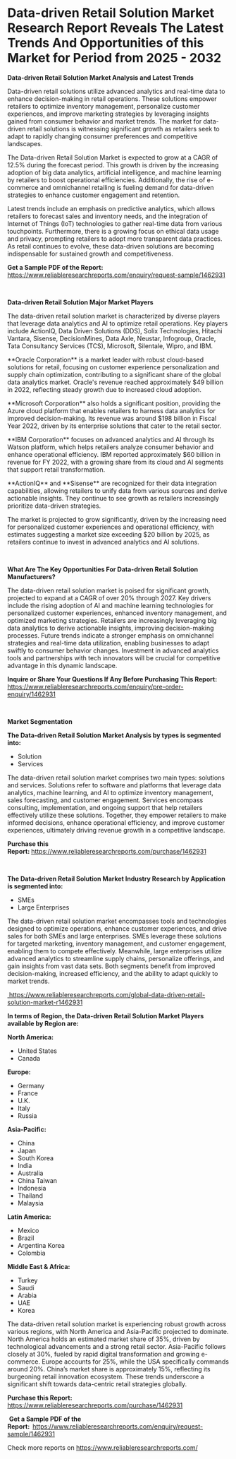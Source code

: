 <p><h1>Data-driven Retail Solution Market Research Report Reveals The Latest Trends And Opportunities of this Market for Period from 2025 - 2032</h1></p><p><strong>Data-driven Retail Solution Market Analysis and Latest Trends</strong></p>
<p><p>Data-driven retail solutions utilize advanced analytics and real-time data to enhance decision-making in retail operations. These solutions empower retailers to optimize inventory management, personalize customer experiences, and improve marketing strategies by leveraging insights gained from consumer behavior and market trends. The market for data-driven retail solutions is witnessing significant growth as retailers seek to adapt to rapidly changing consumer preferences and competitive landscapes.</p><p>The Data-driven Retail Solution Market is expected to grow at a CAGR of 12.5% during the forecast period. This growth is driven by the increasing adoption of big data analytics, artificial intelligence, and machine learning by retailers to boost operational efficiencies. Additionally, the rise of e-commerce and omnichannel retailing is fueling demand for data-driven strategies to enhance customer engagement and retention. </p><p>Latest trends include an emphasis on predictive analytics, which allows retailers to forecast sales and inventory needs, and the integration of Internet of Things (IoT) technologies to gather real-time data from various touchpoints. Furthermore, there is a growing focus on ethical data usage and privacy, prompting retailers to adopt more transparent data practices. As retail continues to evolve, these data-driven solutions are becoming indispensable for sustained growth and competitiveness.</p></p>
<p><strong>Get a Sample PDF of the Report:&nbsp;</strong> <a href="https://www.reliableresearchreports.com/enquiry/request-sample/1462931?utm_campaign=2098&utm_medium=2&utm_source=Github&utm_content=ia&utm_term=11032025&utm_id=data-driven-retail-solution">https://www.reliableresearchreports.com/enquiry/request-sample/1462931</a></p>
<p>&nbsp;</p>
<p><strong>Data-driven Retail Solution Major Market Players</strong></p>
<p><p>The data-driven retail solution market is characterized by diverse players that leverage data analytics and AI to optimize retail operations. Key players include ActionIQ, Data Driven Solutions (DDS), Solix Technologies, Hitachi Vantara, Sisense, DecisionMines, Data Axle, Neustar, Infogroup, Oracle, Tata Consultancy Services (TCS), Microsoft, Silentale, Wipro, and IBM.</p><p>**Oracle Corporation** is a market leader with robust cloud-based solutions for retail, focusing on customer experience personalization and supply chain optimization, contributing to a significant share of the global data analytics market. Oracle's revenue reached approximately $49 billion in 2022, reflecting steady growth due to increased cloud adoption.</p><p>**Microsoft Corporation** also holds a significant position, providing the Azure cloud platform that enables retailers to harness data analytics for improved decision-making. Its revenue was around $198 billion in Fiscal Year 2022, driven by its enterprise solutions that cater to the retail sector.</p><p>**IBM Corporation** focuses on advanced analytics and AI through its Watson platform, which helps retailers analyze consumer behavior and enhance operational efficiency. IBM reported approximately $60 billion in revenue for FY 2022, with a growing share from its cloud and AI segments that support retail transformation.</p><p>**ActionIQ** and **Sisense** are recognized for their data integration capabilities, allowing retailers to unify data from various sources and derive actionable insights. They continue to see growth as retailers increasingly prioritize data-driven strategies.</p><p>The market is projected to grow significantly, driven by the increasing need for personalized customer experiences and operational efficiency, with estimates suggesting a market size exceeding $20 billion by 2025, as retailers continue to invest in advanced analytics and AI solutions.</p></p>
<p>&nbsp;</p>
<p><strong>What Are The Key Opportunities For Data-driven Retail Solution Manufacturers?</strong></p>
<p><p>The data-driven retail solution market is poised for significant growth, projected to expand at a CAGR of over 20% through 2027. Key drivers include the rising adoption of AI and machine learning technologies for personalized customer experiences, enhanced inventory management, and optimized marketing strategies. Retailers are increasingly leveraging big data analytics to derive actionable insights, improving decision-making processes. Future trends indicate a stronger emphasis on omnichannel strategies and real-time data utilization, enabling businesses to adapt swiftly to consumer behavior changes. Investment in advanced analytics tools and partnerships with tech innovators will be crucial for competitive advantage in this dynamic landscape.</p></p>
<p><strong>Inquire or Share Your Questions If Any Before Purchasing This Report:</strong> <a href="https://www.reliableresearchreports.com/enquiry/pre-order-enquiry/1462931?utm_campaign=2098&utm_medium=2&utm_source=Github&utm_content=ia&utm_term=11032025&utm_id=data-driven-retail-solution">https://www.reliableresearchreports.com/enquiry/pre-order-enquiry/1462931</a></p>
<p>&nbsp;</p>
<p><strong>Market Segmentation</strong></p>
<p><strong>The Data-driven Retail Solution Market Analysis by types is segmented into:</strong></p>
<p><ul><li>Solution</li><li>Services</li></ul></p>
<p><p>The data-driven retail solution market comprises two main types: solutions and services. Solutions refer to software and platforms that leverage data analytics, machine learning, and AI to optimize inventory management, sales forecasting, and customer engagement. Services encompass consulting, implementation, and ongoing support that help retailers effectively utilize these solutions. Together, they empower retailers to make informed decisions, enhance operational efficiency, and improve customer experiences, ultimately driving revenue growth in a competitive landscape.</p></p>
<p><strong>Purchase this Report:&nbsp;</strong><a href="https://www.reliableresearchreports.com/purchase/1462931?utm_campaign=2098&utm_medium=2&utm_source=Github&utm_content=ia&utm_term=11032025&utm_id=data-driven-retail-solution">https://www.reliableresearchreports.com/purchase/1462931</a></p>
<p>&nbsp;</p>
<p><strong>The Data-driven Retail Solution Market Industry Research by Application is segmented into:</strong></p>
<p><ul><li>SMEs</li><li>Large Enterprises</li></ul></p>
<p><p>The data-driven retail solution market encompasses tools and technologies designed to optimize operations, enhance customer experiences, and drive sales for both SMEs and large enterprises. SMEs leverage these solutions for targeted marketing, inventory management, and customer engagement, enabling them to compete effectively. Meanwhile, large enterprises utilize advanced analytics to streamline supply chains, personalize offerings, and gain insights from vast data sets. Both segments benefit from improved decision-making, increased efficiency, and the ability to adapt quickly to market trends.</p></p>
<p><a href="https://www.reliableresearchreports.com/global-data-driven-retail-solution-market-r1462931?utm_campaign=2098&utm_medium=2&utm_source=Github&utm_content=ia&utm_term=11032025&utm_id=data-driven-retail-solution">&nbsp;https://www.reliableresearchreports.com/global-data-driven-retail-solution-market-r1462931</a></p>
<p><strong>In terms of Region, the Data-driven Retail Solution Market Players available by Region are:</strong></p>
<p>
    <p> <strong> North America: </strong>
        <ul>
            <li>United States</li>
            <li>Canada</li>
        </ul>
        </p> 
    <p> <strong> Europe: </strong>
        <ul>
            <li>Germany</li>
            <li>France</li>
            <li>U.K.</li>
            <li>Italy</li>
            <li>Russia</li>
        </ul>
        </p> 
    <p> <strong> Asia-Pacific: </strong>
        <ul>
            <li>China</li>
            <li>Japan</li>
            <li>South Korea</li>
            <li>India</li>
            <li>Australia</li>
            <li>China Taiwan</li>
            <li>Indonesia</li>
            <li>Thailand</li>
            <li>Malaysia</li>
        </ul>
        </p> 
    <p> <strong> Latin America: </strong>
        <ul>
            <li>Mexico</li>
            <li>Brazil</li>
            <li>Argentina Korea</li>
            <li>Colombia</li>
        </ul>
        </p> 
    <p> <strong> Middle East & Africa: </strong>
        <ul>
            <li>Turkey</li>
            <li>Saudi</li>
            <li>Arabia</li>
            <li>UAE</li>
            <li>Korea</li>
        </ul>
    </p>
    </p>
<p><p>The data-driven retail solution market is experiencing robust growth across various regions, with North America and Asia-Pacific projected to dominate. North America holds an estimated market share of 35%, driven by technological advancements and a strong retail sector. Asia-Pacific follows closely at 30%, fueled by rapid digital transformation and growing e-commerce. Europe accounts for 25%, while the USA specifically commands around 20%. China’s market share is approximately 15%, reflecting its burgeoning retail innovation ecosystem. These trends underscore a significant shift towards data-centric retail strategies globally.</p></p>
<p><strong>Purchase this Report: </strong><a href="https://www.reliableresearchreports.com/purchase/1462931?utm_campaign=2098&utm_medium=2&utm_source=Github&utm_content=ia&utm_term=11032025&utm_id=data-driven-retail-solution">https://www.reliableresearchreports.com/purchase/1462931</a></p>
<p>&nbsp;<strong>Get a Sample PDF of the Report:&nbsp;&nbsp;</strong><a href="https://www.reliableresearchreports.com/enquiry/request-sample/1462931?utm_campaign=2098&utm_medium=2&utm_source=Github&utm_content=ia&utm_term=11032025&utm_id=data-driven-retail-solution">https://www.reliableresearchreports.com/enquiry/request-sample/1462931</a></p>
<p><strong></strong></p>
<p>Check more reports on <a href="https://www.reliableresearchreports.com/?utm_campaign=2098&utm_medium=2&utm_source=Github&utm_content=ia&utm_term=11032025&utm_id=data-driven-retail-solution">https://www.reliableresearchreports.com/</a></p>